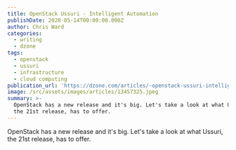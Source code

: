 ```yaml
---
title: OpenStack Ussuri - Intelligent Automation
publishDate: 2020-05-14T00:00:00.000Z
author: Chris Ward
categories:
  - writing
  - dzone
tags:
  - openstack
  - ussuri
  - infrastructure
  - cloud computing
publication_url: 'https://dzone.com/articles/-openstack-ussuri-intelligent-automation'
image: /src/assets/images/articles/13457325.jpeg
summary: >-
  OpenStack has a new release and it's big. Let's take a look at what Ussuri,
  the 21st release, has to offer.
---
```

OpenStack has a new release and it's big. Let's take a look at what Ussuri, the 21st release, has to offer.

